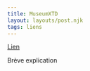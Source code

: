 ```yaml
---
title: MuseumXTD
layout: layouts/post.njk
tags: liens
---
```


[Lien](https://muse.stream/fr/)

Brève explication